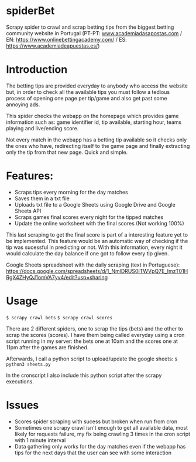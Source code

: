 # spiderBet
Scrapy spider to crawl and scrap betting tips from the biggest betting community website in Portugal 
(PT-PT: www.academiadasapostas.com / EN: https://www.onlinebettingacademy.com/ / ES: https://www.academiadeapuestas.es/)

# Introduction
The betting tips are provided everyday to anybody who access the website but, in order to check all the available tips you must follow a tedious process of opening one page per tip/game and also get past some annoying ads.

This spider checks the webapp on the homepage which provides game information such as: game identifier id, tip available, starting hour, teams playing and live/ending score.

Not every match in the webapp has a betting tip available so it checks only the ones who have, redirecting itself to the game page and finally extracting only the tip from that new page. Quick and simple. 

# Features:
* Scraps tips every morning for the day matches
* Saves them in a txt file
* Uploads txt file to a Google Sheets using Google Drive and Google Sheets API
* Scraps games final scores every night for the tipped matches
* Update the online worksheet with the final scores (Not working 100%)

This last scraping to get the final score is part of a interesting feature yet to be implemented.
This feature would be an automatic way of checking if the tip was sucessful in predicting or not. With this information, every night it would calculate the day balance if one got to follow every tip given.

Google Sheets spreadsheet with the daily scraping (text in Portuguese): https://docs.google.com/spreadsheets/d/1_NmlDRUS0ITWVpQ7E_ImzT01HRgX4ZHyQJ1omVA7yv4/edit?usp=sharing

# Usage
`$ scrapy crawl bets`
`$ scrapy crawl scores`

There are 2 different spiders, one to scrap the tips (bets) and the other to scrap the scores (scores).
I have them being called everyday using a cron script running in my server: the bets one at 10am and the scores one at 11pm after the games are finished.

Afterwards, I call a python script to upload/update the google sheets:
`$ python3 sheets.py`

In the cronscript I also include this python script after the scrapy executions.

# Issues
* Scores spider scraping with sucess but broken when run from cron
* Sometimes one scrapy crawl isn't enough to get all available data, most likely for requests failure, my fix being crawling 3 times in the cron script with 1 minute interval
* Data gathering only works for the day matches even if the webapp has tips for the next days that the user can see with some interaction

